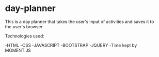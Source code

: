 # day-planner

This is a day planner that takes the user's input of activities and saves it to the user's browser

Technologies used:

-HTML
-CSS
-JAVASCRIPT
-BOOTSTRAP
-JQUERY
-Time kept by MOMENT.JS